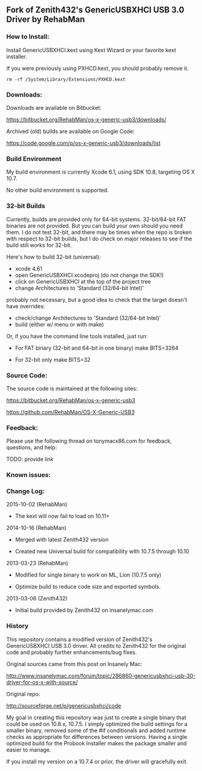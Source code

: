 ## Fork of Zenith432's GenericUSBXHCI USB 3.0 Driver by RehabMan


### How to Install:

Install GenericUSBXHCI.kext using Kext Wizard or your favorite kext installer.

If you were previously using PXHCD.kext, you should probably remove it.

```
rm -rf /System/Library/Extensions/PXHCD.kext
````


### Downloads:

Downloads are available on Bitbucket:

https://bitbucket.org/RehabMan/os-x-generic-usb3/downloads/

Archived (old) builds are available on Google Code:

https://code.google.com/p/os-x-generic-usb3/downloads/list


### Build Environment

My build environment is currently Xcode 6.1, using SDK 10.8, targeting OS X 10.7.

No other build environment is supported.


### 32-bit Builds

Currently, builds are provided only for 64-bit systems.  32-bit/64-bit FAT binaries are not provided.  But you can build your own should you need them.  I do not test 32-bit, and there may be times when the repo is broken with respect to 32-bit builds, but I do check on major releases to see if the build still works for 32-bit.

Here's how to build 32-bit (universal):

- xcode 4.61
- open GenericUSBXHCI.xcodeproj (do not change the SDK!)
- click on GenericUSBXHCI at the top of the project tree
- change Architectures to 'Standard (32/64-bit Intel)'

probably not necessary, but a good idea to check that the target doesn't have overrides:
- check/change Architectures to 'Standard (32/64-bit Intel)'
- build (either w/ menu or with make)

Or, if you have the command line tools installed, just run:

- For FAT binary (32-bit and 64-bit in one binary)
make BITS=3264

- For 32-bit only
make BITS=32


### Source Code:

The source code is maintained at the following sites:

https://bitbucket.org/RehabMan/os-x-generic-usb3

https://github.com/RehabMan/OS-X-Generic-USB3


### Feedback:

Please use the following thread on tonymacx86.com for feedback, questions, and help:

TODO: provide link


### Known issues:


### Change Log:

2015-10-02 (RehabMan)

- The kext will now fail to load on 10.11+


2014-10-16 (RehabMan)

- Merged with latest Zenith432 version

- Created new Universal build for compatibility with 10.7.5 through 10.10


2013-03-23 (RehabMan)

- Modified for single binary to work on ML, Lion (10.7.5 only)

- Optimize build to reduce code size and exported symbols.


2013-03-06 (Zenith432)

- Initial build provided by Zenith432 on insanelymac.com


### History

This repository contains a modified version of Zenith432's GenericUSBXHCI USB 3.0 driver.  All credits to Zenith432 for the original code and probably further enhancements/bug fixes.

Original sources came from this post on Insanely Mac:

http://www.insanelymac.com/forum/topic/286860-genericusbxhci-usb-30-driver-for-os-x-with-source/

Original repo:

http://sourceforge.net/p/genericusbxhci/code

My goal in creating this repository was just to create a single binary that could be used on 10.8.x, 10.7.5.  I simply optimized the build settings for a smaller binary, removed some of the #if conditionals and added runtime checks as appropriate for differences between versions.  Having a single optimized build for the Probook Installer makes the package smaller and easier to manage.

If you install my version on a 10.7.4 or prior, the driver will gracefully exit.

